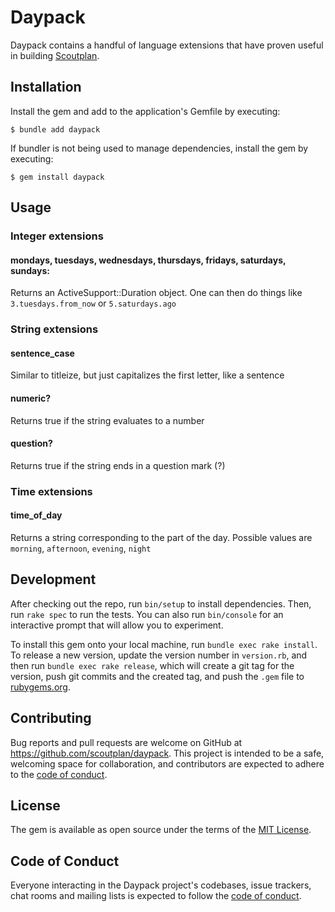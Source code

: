 # Daypack

Daypack contains a handful of language extensions that have proven useful in building [Scoutplan](https://github.com/scoutplan/scoutplan).

## Installation

Install the gem and add to the application's Gemfile by executing:

    $ bundle add daypack

If bundler is not being used to manage dependencies, install the gem by executing:

    $ gem install daypack

## Usage

### Integer extensions
#### mondays, tuesdays, wednesdays, thursdays, fridays, saturdays, sundays:

Returns an ActiveSupport::Duration object. One can then do things like `3.tuesdays.from_now` or `5.saturdays.ago`

### String extensions
#### sentence_case

Similar to titleize, but just capitalizes the first letter, like a sentence

#### numeric?

Returns true if the string evaluates to a number

#### question?

Returns true if the string ends in a question mark (?)

### Time extensions

#### time_of_day

Returns a string corresponding to the part of the day. Possible values are `morning`, `afternoon`, `evening`, `night`

## Development

After checking out the repo, run `bin/setup` to install dependencies. Then, run `rake spec` to run the tests. You can also run `bin/console` for an interactive prompt that will allow you to experiment.

To install this gem onto your local machine, run `bundle exec rake install`. To release a new version, update the version number in `version.rb`, and then run `bundle exec rake release`, which will create a git tag for the version, push git commits and the created tag, and push the `.gem` file to [rubygems.org](https://rubygems.org).

## Contributing

Bug reports and pull requests are welcome on GitHub at https://github.com/scoutplan/daypack. This project is intended to be a safe, welcoming space for collaboration, and contributors are expected to adhere to the [code of conduct](https://github.com/scoutplan/daypack/blob/master/CODE_OF_CONDUCT.md).

## License

The gem is available as open source under the terms of the [MIT License](https://opensource.org/licenses/MIT).

## Code of Conduct

Everyone interacting in the Daypack project's codebases, issue trackers, chat rooms and mailing lists is expected to follow the [code of conduct](https://github.com/scoutplan/daypack/blob/master/CODE_OF_CONDUCT.md).
